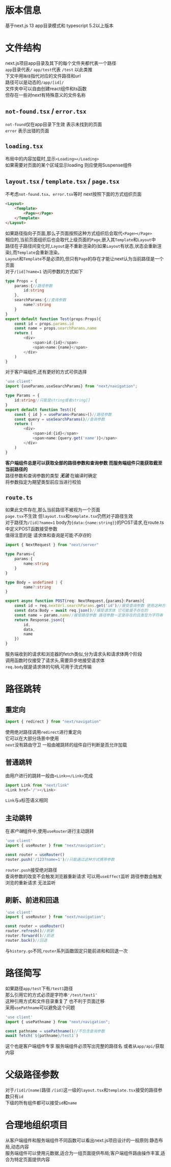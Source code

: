 # 版本信息
基于next.js 13 app目录模式和 typescript 5.2以上版本
# 文件结构
next.js项目app目录及其下的每个文件夹都代表一个路径  
`app`目录代表`/` `app/test`代表 `/test` 以此类推  
下文中用`路径`指代对应的文件路径和url  
路径可以是动态的`/app/[id]/`  
文件夹中可以自由创建react组件和ts函数  
但存在一些对next有特殊意义的文件名称  
## `not-found.tsx` / `error.tsx`
`not-found`仅在app目录下生效 表示未找到的页面   
`error` 表示出错的页面
## `loading.tsx`
布局中的内容加载时,显示`<Loading></Loading>`   
如果需要对页面的某个区域显示loading 则应使用Suspense组件
## `layout.tsx` / `template.tsx` / `page.tsx`
不考虑`not-found.tsx`、`error.tsx`等时 next按照下面的方式组织页面  
``` html
<Layout>
    <Template>
        <Page></Page>
    </Template>
</Layout>
```
如果路径指向子页面,那么子页面按照这种方式组织后会取代`<Page></Page>`  
相应的,当前页面组织后也会取代上级页面的`Page`,嵌入其`Template`和`Layout`中  
路径在子路径间变化时,`Layout`是不重新渲染的(如果`Layout`有状态,状态会重新渲染),而`Template`会重新渲染。  
`Layout`和`Template`不是必须的,但只有`Page`的存在才能让next认为当前路径是一个页面  
对于`/[id]?name=1`  访问参数的方式如下
``` ts
type Props = {
    params:{//路径参数
        id:string
    },
    searchParams:{//查询参数
        name?:string
    }
}
export default function Test(props:Props){
    const id = props.params.id
    const name = props.searchParams.name
    return (
        <div>
            <span>id:{id}</span>
            <span>name:{name}</span>
        </div>
    )
}
```
对于客户端组件,还有更好的方式可供选择
``` ts
'use client'
import {useParams,useSearchParams} from "next/navigation";

type Params = {
    id:string//只能是string或者string[]
}
export default function Test(){
    const { id } = useParams<Params>()//路径参数
    const query = useSearchParams()//查询参数
    return (
        <div>
            <span>id:{id}</span>
            <span>name:{query.get('name')}</span>
        </div>
    )
}
```
**客户端组件总是可以获取全部的路径参数和查询参数 而服务端组件只能获取截至当前路径的**  
路径参数和查询参数的类型 ***无法*** 在编译时确定   
将参数指定为期望类型前应当进行校验  
## `route.ts`
如果此文件存在,那么当前路径不被视为一个页面  
`page.tsx`不生效 但`layout.tsx`和`template.tsx`仍然对子路径生效  
对于路径为`/[id]?name=1` body为`{data:{name:string}}`的POST请求,在route.ts中定义POST函数接受参数  
值得注意的是 请求体和查询是可能*不存在*的   
``` ts
import { NextRequest } from "next/server"

type Params={
    params:{
        name:string
    }
}

type Body = undefined | {
        name?:string
}

export async function POST(req: NextRequest,{params}:Params){
    const id = req.nextUrl.searchParams.get('id')//接受查询参数 使用这种方式要求开发者检测是否存在
    const data:Body = await req.json()//接受请求体 它可能是不存在的
    const name = params.name//接受路径参数 路径参数一定是存在的且类型为字符串
    return Response.json({
        id,
        data,
        name
    })
}
```
服务端收到的请求和浏览器的fetch类似,分为请求头和请求体两个阶段  
调用函数时仅接受了请求头,需要异步地接受请求体  
`req.body`就是请求体的句柄,可用于流式传输
# 路径跳转
## 重定向
``` ts
import { redirect } from "next/navigation"
```
使用绝对路径调用`redirect`进行重定向  
它可以在大部分场景中使用  
`next`没有路由守卫 一般由被跳转的组件自行判断是否允许加载   
## 普通跳转
由用户进行的跳转一般由`<Link></Link>`完成
```ts
import Link from "next/link"
<Link href='/'></Link>
```
`Link`与`a`标签语义相同
## 主动跳转
在*客户端*组件中,使用`useRouter`进行主动跳转
``` ts
'use client'
import { useRouter } from "next/navigation";

const router = useRouter()
router.push('/123?name=1')//只能通过这种方式携带参数
```
`router.push`接受绝对路径  
查询参数的改变不会触发浏览器重新请求 可以用`useEffect`监听
路径参数会触发浏览的重新请求 无法监听
## 刷新、前进和回退
``` ts
'use client'
import { useRouter } from "next/navigation";

const router = useRouter()
router.refresh()//刷新
router.forward()//前进
router.back()//回退
```
与`history.go`不同,`router`系列函数固定只能前进和和回退一次
# 路径简写
如果路径`app/test`下有`/test1`路径   
那么引用它的方式必须是字符串`'/test/test1'`  
这种引用方式和文件目录重复了 也不利于页面迁移   
采用`usePathname`可以避免这个问题
``` ts
'use client'
import { usePathname } from "next/navigation";

const pathname = usePathname()//不包含查询参数
await fetch(`${pathname}/test1`)
```
这个也是客户端组件专享
服务端组件必须写出完整的路径名 或者从`app/api/`获取内容
# 父级路径参数
对于`/[id]/[name]`路径 `/[id]`这一级的`layout.tsx`和`template.tsx`接受的路径参数只有`id`   
下级的所有组件都可以接受`id`和`name`
# 合理地组织项目
从客户端组件和服务端组件不同函数可以看出next.js项目设计的一般原则:静态布局,动态内容   
服务端组件可以使用元数据,适合为一组页面提供布局;客户端组件路由操作丰富,适合为特定页面提供内容